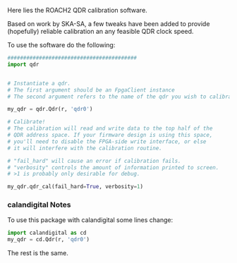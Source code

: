 Here lies the ROACH2 QDR calibration software.

Based on work by SKA-SA, a few tweaks have been added to provide (hopefully)
reliable calibration an any feasible QDR clock speed.

To use the software do the following:

```python
#########################################
import qdr


# Instantiate a qdr.
# The first argument should be an FpgaClient instance
# The second argument refers to the name of the qdr you wish to calibrate

my_qdr = qdr.Qdr(r, 'qdr0')

# Calibrate!
# The calibration will read and write data to the top half of the
# QDR address space. If your firmware design is using this space,
# you'll need to disable the FPGA-side write interface, or else
# it will interfere with the calibration routine.

# "fail_hard" will cause an error if calibration fails.
# "verbosity" controls the amount of information printed to screen.
# >1 is probably only desirable for debug.

my_qdr.qdr_cal(fail_hard=True, verbosity=1) 
```

### calandigital Notes
To use this package with calandigital some lines change:

```python
import calandigital as cd
my_qdr = cd.Qdr(r, 'qdr0')
```

The rest is the same.
